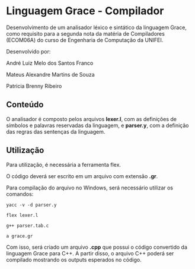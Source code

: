 # Linguagem Grace - Compilador

Desenvolvimento de um analisador léxico e sintático da linguagem Grace, como requisito para a segunda nota da matéria de Compiladores (ECOM06A) do curso de Engenharia de Computação da UNIFEI.

Desenvolvido por: 

André Luiz Melo dos Santos Franco

Mateus Alexandre Martins de Souza

Patricia Brenny Ribeiro

## Conteúdo

O analisador é composto pelos arquivos **lexer.l**, com as definições de símbolos e palavras reservadas da linguagem, e **parser.y**, com a definição das regras das sentenças da linguagem.

## Utilização

Para utilização, é necessária a ferramenta flex.

O código deverá ser escrito em um arquivo com extensão **.gr**.

Para compilação do arquivo no Windows, será necessário utilizar os comandos:

```
yacc -v -d parser.y

flex lexer.l

g++ parser.tab.c

a grace.gr
```

Com isso, será criado um arquivo **.cpp** que possui o código convertido da linguagem Grace para C++. A partir disso, o arquivo C++ poderá ser compilado mostrando os outputs esperados no código.
